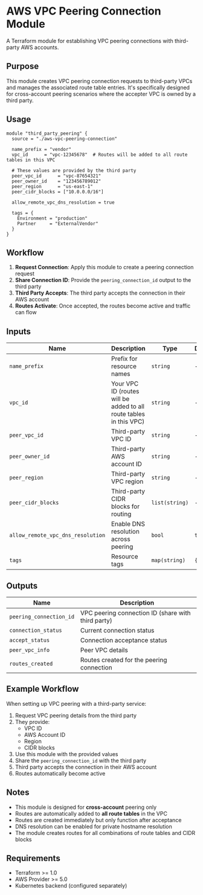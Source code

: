 # AWS VPC Peering Connection Module

A Terraform module for establishing VPC peering connections with third-party AWS accounts.

## Purpose

This module creates VPC peering connection requests to third-party VPCs and manages the associated route table entries. It's specifically designed for cross-account peering scenarios where the accepter VPC is owned by a third party.

## Usage

```hcl
module "third_party_peering" {
  source = "./aws-vpc-peering-connection"
  
  name_prefix = "vendor"
  vpc_id      = "vpc-12345678"  # Routes will be added to all route tables in this VPC
  
  # These values are provided by the third party
  peer_vpc_id      = "vpc-87654321"
  peer_owner_id    = "123456789012"
  peer_region      = "us-east-1"
  peer_cidr_blocks = ["10.0.0.0/16"]
  
  allow_remote_vpc_dns_resolution = true
  
  tags = {
    Environment = "production"
    Partner     = "ExternalVendor"
  }
}
```

## Workflow

1. **Request Connection**: Apply this module to create a peering connection request
2. **Share Connection ID**: Provide the `peering_connection_id` output to the third party
3. **Third Party Accepts**: The third party accepts the connection in their AWS account
4. **Routes Activate**: Once accepted, the routes become active and traffic can flow

## Inputs

| Name | Description | Type | Default | Required |
|------|-------------|------|---------|----------|
| `name_prefix` | Prefix for resource names | `string` | - | yes |
| `vpc_id` | Your VPC ID (routes will be added to all route tables in this VPC) | `string` | - | yes |
| `peer_vpc_id` | Third-party VPC ID | `string` | - | yes |
| `peer_owner_id` | Third-party AWS account ID | `string` | - | yes |
| `peer_region` | Third-party VPC region | `string` | - | yes |
| `peer_cidr_blocks` | Third-party CIDR blocks for routing | `list(string)` | - | yes |
| `allow_remote_vpc_dns_resolution` | Enable DNS resolution across peering | `bool` | `true` | no |
| `tags` | Resource tags | `map(string)` | `{}` | no |

## Outputs

| Name | Description |
|------|-------------|
| `peering_connection_id` | VPC peering connection ID (share with third party) |
| `connection_status` | Current connection status |
| `accept_status` | Connection acceptance status |
| `peer_vpc_info` | Peer VPC details |
| `routes_created` | Routes created for the peering connection |

## Example Workflow

When setting up VPC peering with a third-party service:

1. Request VPC peering details from the third party
2. They provide:
   - VPC ID
   - AWS Account ID
   - Region
   - CIDR blocks
3. Use this module with the provided values
4. Share the `peering_connection_id` with the third party
5. Third party accepts the connection in their AWS account
6. Routes automatically become active

## Notes

- This module is designed for **cross-account** peering only
- Routes are automatically added to **all route tables** in the VPC
- Routes are created immediately but only function after acceptance
- DNS resolution can be enabled for private hostname resolution
- The module creates routes for all combinations of route tables and CIDR blocks

## Requirements

- Terraform >= 1.0
- AWS Provider >= 5.0
- Kubernetes backend (configured separately)